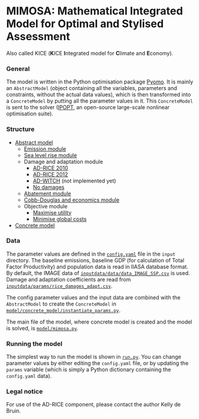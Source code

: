 # MIMOSA: Mathematical Integrated Model for Optimal and Stylised Assessment

Also called KICE (**K**ICE **I**ntegrated model for **C**limate and **E**conomy).

### General

The model is written in the Python optimisation package [Pyomo](https://www.pyomo.org/). It is mainly an `AbstractModel`
(object containing all the variables, parameters and constraints, without the actual data values), which is then
transformed into a `ConcreteModel` by putting all the parameter values in it. This `ConcreteModel` is sent to the solver
([IPOPT](https://coin-or.github.io/Ipopt/), an open-source large-scale nonlinear optimisation suite).

### Structure

* [Abstract model](model/abstract_model.py)
  * [Emission module](model/components/emissions.py)
  * [Sea level rise module](model/components/sealevelrise.py)
  * Damage and adaptation module
    * [AD-RICE 2010](model/components/damages/AD_RICE2010.py)
    * [AD-RICE 2012](model/components/damages/AD_RICE2012.py)
    * [AD-WITCH](model/components/AD_WITCH.py) (not implemented yet)
    * [No damages](model/components/damages/nodamage.py)
  * [Abatement module](model/components/abatement.py)
  * [Cobb-Douglas and economics module](model/components/cobbdouglas.py)
  * Objective module
    * [Maximise utility](model/components/objective/utility.py)
    * [Minimise global costs](model/components/objective/globalcosts.py)
* [Concrete model](model/concrete_model/instantiate_params.py)
    
### Data

The parameter values are defined in the [`config.yaml`](inputdata/config.yaml) file in the `input` directory.
The baseline emissions, baseline GDP (for calculation of Total Factor Productivity) and population data is read in IIASA
database format. By default, the IMAGE data of [`inputdata/data/data_IMAGE_SSP.csv`](inputdata/data/data_IMAGE_SSP.csv) is used.
Damage and adaptation coefficients are read from [`inputdata/params/rice_damages_adapt.csv`](inputdata/params/rice_damages_adapt.csv).

The config parameter values and the input data are combined with the `AbstractModel` to create the `ConcreteModel` in
[`model/concrete_model/instantiate_params.py`](model/concrete_model/instantiate_params.py).

The main file of the model, where concrete model is created and the model is solved, is [`model/mimosa.py`](model/mimosa.py).

### Running the model

The simplest way to run the model is shown in [`run.py`](run.py). You can change parameter values by either editing the 
`config.yaml` file, or by updating the `params` variable (which is simply a Python dictionary containing the `config.yaml`
data).




### Legal notice
For use of the AD-RICE component, please contact the author Kelly de Bruin.
